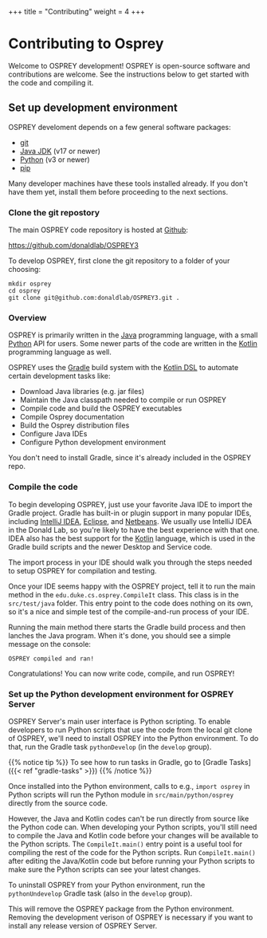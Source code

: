 +++
title = "Contributing"
weight = 4
+++

# Contributing to Osprey

Welcome to OSPREY development! OSPREY is open-source software and contributions are welcome.
See the instructions below to get started with the code and compiling it.


## Set up development environment

OSPREY develoment depends on a few general software packages:

* [git](https://git-scm.com/)
* [Java JDK](https://adoptium.net/) (v17 or newer)
* [Python](https://www.python.org/) (v3 or newer)
* [pip](https://pip.pypa.io/en/stable/)

Many developer machines have these tools installed already.
If you don't have them yet, install them before proceeding to the next sections.


### Clone the git repostory

The main OSPREY code repository is hosted at [Github](https://github.com):

https://github.com/donaldlab/OSPREY3

To develop OSPREY, first clone the git repository to a folder of your choosing:
```shell
mkdir osprey
cd osprey
git clone git@github.com:donaldlab/OSPREY3.git .
```


### Overview

OSPREY is primarily written in the [Java][java] programming language, with a small [Python][python]
API for users. Some newer parts of the code are written in the [Kotlin] programming language as well.

[java]: https://en.wikipedia.org/wiki/Java_(software_platform)
[python]: https://www.python.org/
[kotlin]: https://kotlinlang.org/

OSPREY uses the [Gradle][gradle] build system with the [Kotlin DSL][gradle-kotlin-dsl]
to automate certain development tasks like:

* Download Java libraries (e.g. jar files)
* Maintain the Java classpath needed to compile or run OSPREY
* Compile code and build the OSPREY executables
* Compile Osprey documentation
* Build the Osprey distribution files
* Configure Java IDEs
* Configure Python development environment

[gradle]: https://gradle.org/
[gradle-kotlin-dsl]: https://blog.gradle.org/kotlin-meets-gradle

You don't need to install Gradle, since it's already included in the OSPREY repo.


### Compile the code

To begin developing OSPREY, just use your favorite Java IDE to import the Gradle project.
Gradle has built-in or plugin support in many popular IDEs, including [IntelliJ IDEA][idea],
[Eclipse][eclipse], and [Netbeans][netbeans]. We usually use IntelliJ IDEA in the Donald Lab,
so you're likely to have the best experience with that one. IDEA also has the best support for the
[Kotlin][kotlin] language, which is used in the Gradle build scripts and the newer Desktop and Service code.

The import process in your IDE should walk you through the steps needed
to setup OSPREY for compilation and testing.

[eclipse]: https://www.eclipse.org/
[idea]: https://www.jetbrains.com/idea/
[netbeans]: https://netbeans.org/

Once your IDE seems happy with the OSPREY project, tell it to run the main method in the
`edu.duke.cs.osprey.CompileIt` class. This class is in the `src/test/java` folder.
This entry point to the code does nothing on its own,
so it's a nice and simple test of the compile-and-run process of your IDE.

Running the main method there starts the Gradle build process and then
lanches the Java program. When it's done, you should see a simple message on the console:
```
OSPREY compiled and ran!
```

Congratulations! You can now write code, compile, and run OSPREY!


### Set up the Python development environment for OSPREY Server

OSPREY Server's main user interface is Python scripting. To enable developers to run Python scripts
that use the code from the local git clone of OSPREY, we'll need to install OSPREY into the Python
environment. To do that, run the Gradle task `pythonDevelop` (in the `develop` group).

{{% notice tip %}}
To see how to run tasks in Gradle, go to [Gradle Tasks]({{< ref "gradle-tasks" >}})
{{% /notice %}}

Once installed into the Python environment, calls to e.g., `import osprey` in Python scripts will run
the Python module in `src/main/python/osprey` directly from the source code.

However, the Java and Kotlin codes can't be run directly from source like the Python code can.
When developing your Python scripts, you'll still need to compile the Java and Kotlin code before
your changes will be available to the Python scripts. The `CompileIt.main()` entry point is a useful
tool for compiling the rest of the code for the Python scripts. Run `CompileIt.main()` after editing
the Java/Kotlin code but before running your Python scripts to make sure the Python scripts can see
your latest changes.

To uninstall OSPREY from your Python environment, run the `pythonUndevelop` Gradle task (also in
the `develop` group).

This will remove the OSPREY package from the Python environment. Removing the development verison
of OSPREY is necessary if you want to install any release version of OSPREY Server.
